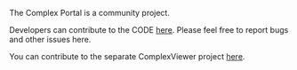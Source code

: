 The Complex Portal is a community project. 

Developers can contribute to the CODE [here](https://github.com/Complex-Portal/complex-portal-view). Please feel free to report bugs and other issues here.

You can contribute to the separate ComplexViewer project [here](https://github.com/MICommunity/ComplexViewer).
